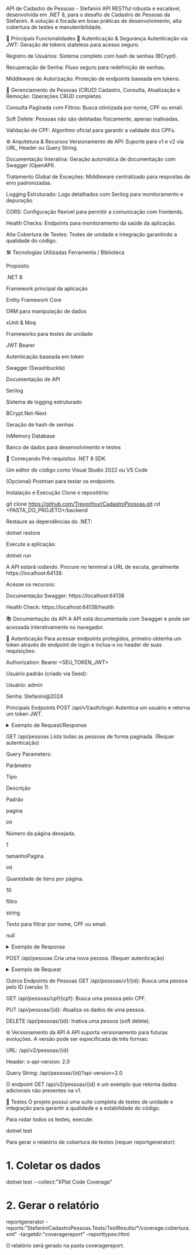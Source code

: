 API de Cadastro de Pessoas - Stefanini
API RESTful robusta e escalável, desenvolvida em .NET 8, para o desafio de Cadastro de Pessoas da Stefanini. A solução é focada em boas práticas de desenvolvimento, alta cobertura de testes e manutenibilidade.

🚀 Principais Funcionalidades
🔐 Autenticação & Segurança
Autenticação via JWT: Geração de tokens stateless para acesso seguro.

Registro de Usuários: Sistema completo com hash de senhas (BCrypt).

Recuperação de Senha: Fluxo seguro para redefinição de senhas.

Middleware de Autorização: Proteção de endpoints baseada em tokens.

👥 Gerenciamento de Pessoas (CRUD)
Cadastro, Consulta, Atualização e Remoção: Operações CRUD completas.

Consulta Paginada com Filtros: Busca otimizada por nome, CPF ou email.

Soft Delete: Pessoas não são deletadas fisicamente, apenas inativadas.

Validação de CPF: Algoritmo oficial para garantir a validade dos CPFs.

⚙️ Arquitetura & Recursos
Versionamento de API: Suporte para v1 e v2 via URL, Header ou Query String.

Documentação Interativa: Geração automática de documentação com Swagger (OpenAPI).

Tratamento Global de Exceções: Middleware centralizado para respostas de erro padronizadas.

Logging Estruturado: Logs detalhados com Serilog para monitoramento e depuração.

CORS: Configuração flexível para permitir a comunicação com frontends.

Health Checks: Endpoints para monitoramento da saúde da aplicação.

Alta Cobertura de Testes: Testes de unidade e integração garantindo a qualidade do código.

🛠️ Tecnologias Utilizadas
Ferramenta / Biblioteca

Propósito

.NET 8

Framework principal da aplicação

Entity Framework Core

ORM para manipulação de dados

xUnit & Moq

Frameworks para testes de unidade

JWT Bearer

Autenticação baseada em token

Swagger (Swashbuckle)

Documentação de API

Serilog

Sistema de logging estruturado

BCrypt.Net-Next

Geração de hash de senhas

InMemory Database

Banco de dados para desenvolvimento e testes

🔧 Começando
Pré-requisitos
.NET 8 SDK

Um editor de código como Visual Studio 2022 ou VS Code

(Opcional) Postman para testar os endpoints.

Instalação e Execução
Clone o repositório:

git clone <https://github.com/Trevonfour/CadastroPessoas.git>
cd <PASTA_DO_PROJETO>/backend

Restaure as dependências do .NET:

dotnet restore

Execute a aplicação:

dotnet run

A API estará rodando. Procure no terminal a URL de escuta, geralmente https://localhost:64138.

Acesse os recursos:

Documentação Swagger: https://localhost:64138

Health Check: https://localhost:64138/health

📚 Documentação da API
A API está documentada com Swagger e pode ser acessada interativamente no navegador.

🔑 Autenticação
Para acessar endpoints protegidos, primeiro obtenha um token através do endpoint de login e inclua-o no header de suas requisições:

Authorization: Bearer <SEU_TOKEN_JWT>

Usuário padrão (criado via Seed):

Usuário: admin

Senha: Stefanini@2024

Principais Endpoints
POST /api/v1/auth/login
Autentica um usuário e retorna um token JWT.

<details>
<summary>Exemplo de Request/Response</summary>

Request Body:

{
  "usuario": "admin",
  "senha": "Stefanini@2024"
}

Response (200 OK):

{
  "token": "eyJhbGciOiJIUzI1NiIsInR5cCI6IkpXVCJ9...",
  "expiracao": "2025-09-22T12:00:00Z",
  "usuario": {
    "id": 1,
    "nomeUsuario": "admin",
    "email": "admin@stefanini.com",
    "nomeCompleto": "Administrador do Sistema",
    "perfil": "Admin"
  }
}

</details>

GET /api/pessoas
Lista todas as pessoas de forma paginada. (Requer autenticação)

Query Parameters:

Parâmetro

Tipo

Descrição

Padrão

pagina

int

Número da página desejada.

1

tamanhoPagina

int

Quantidade de itens por página.

10

filtro

string

Texto para filtrar por nome, CPF ou email.

null

<details>
<summary>Exemplo de Response</summary>

Response (200 OK):

{
  "pessoas": [
    {
      "id": 1,
      "nome": "João Silva Santos",
      "sexo": "M",
      "email": "joao.silva@email.com",
      "dataNascimento": "1990-05-15T00:00:00Z",
      "idade": 35,
      "naturalidade": "São Paulo",
      "nacionalidade": "Brasileira",
      "cpf": "123.456.789-01",
      "dataCadastro": "2025-09-22T10:00:00Z",
      "dataAtualizacao": "2025-09-22T10:00:00Z"
    }
  ],
  "total": 1,
  "pagina": 1,
  "tamanhoPagina": 10,
  "totalPaginas": 1
}

</details>

POST /api/pessoas
Cria uma nova pessoa. (Requer autenticação)

<details>
<summary>Exemplo de Request</summary>

Request Body:

{
  "nome": "Maria Oliveira Costa",
  "sexo": "F",
  "email": "maria.oliveira@email.com",
  "dataNascimento": "1985-08-22",
  "naturalidade": "Rio de Janeiro",
  "nacionalidade": "Brasileira",
  "cpf": "987.654.321-09"
}

</details>

Outros Endpoints de Pessoas
GET /api/pessoas/v1/{id}: Busca uma pessoa pelo ID (versão 1).

GET /api/pessoas/cpf/{cpf}: Busca uma pessoa pelo CPF.

PUT /api/pessoas/{id}: Atualiza os dados de uma pessoa.

DELETE /api/pessoas/{id}: Inativa uma pessoa (soft delete).

🌐 Versionamento da API
A API suporta versionamento para futuras evoluções. A versão pode ser especificada de três formas:

URL: /api/v2/pessoas/{id}

Header: x-api-version: 2.0

Query String: /api/pessoas/{id}?api-version=2.0

O endpoint GET /api/v2/pessoas/{id} é um exemplo que retorna dados adicionais não presentes na v1.

🧪 Testes
O projeto possui uma suíte completa de testes de unidade e integração para garantir a qualidade e a estabilidade do código.

Para rodar todos os testes, execute:

dotnet test

Para gerar o relatório de cobertura de testes (requer reportgenerator):

# 1. Coletar os dados
dotnet test --collect:"XPlat Code Coverage"

# 2. Gerar o relatório
reportgenerator -reports:"StefaniniCadastroPessoas.Tests/TestResults/*/coverage.cobertura.xml" -targetdir:"coveragereport" -reporttypes:Html

O relatório será gerado na pasta coveragereport.
